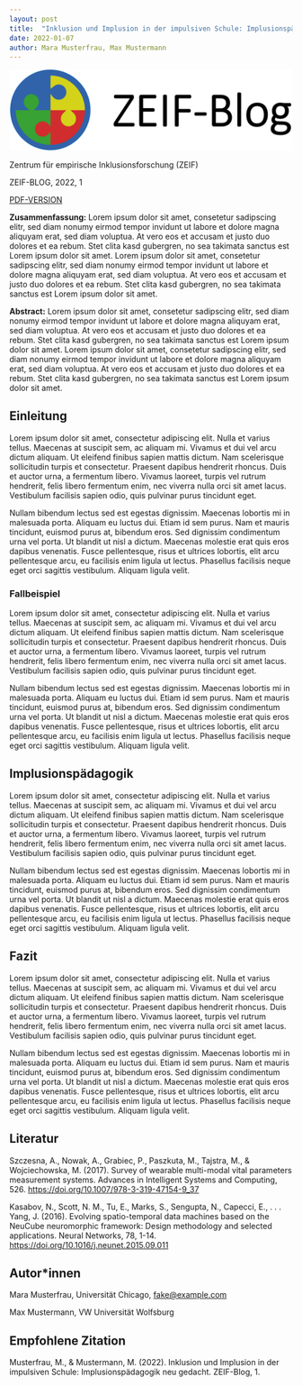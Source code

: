 ```yaml
---
layout: post
title:  "Inklusion und Implusion in der impulsiven Schule: Implusionspädagogik neu gedacht"
date: 2022-01-07
author: Mara Musterfrau, Max Mustermann
---
```


![](https://github.com/PawelKulawiak/zeif-test/blob/main/zeif-logo/zeif-logo.png?raw=true)

Zentrum für empirische Inklusionsforschung (ZEIF)

ZEIF-BLOG, 2022, 1

[PDF-VERSION](https://github.com/PawelKulawiak/zeif-test/raw/main/PDF/2022-01-07-beitrag-2022-1-musterfrau.pdf)

**Zusammenfassung:** Lorem ipsum dolor sit amet, consetetur sadipscing elitr, sed diam nonumy eirmod tempor invidunt ut labore et dolore magna aliquyam erat, sed diam voluptua. At vero eos et accusam et justo duo dolores et ea rebum. Stet clita kasd gubergren, no sea takimata sanctus est Lorem ipsum dolor sit amet. Lorem ipsum dolor sit amet, consetetur sadipscing elitr, sed diam nonumy eirmod tempor invidunt ut labore et dolore magna aliquyam erat, sed diam voluptua. At vero eos et accusam et justo duo dolores et ea rebum. Stet clita kasd gubergren, no sea takimata sanctus est Lorem ipsum dolor sit amet.

**Abstract:** Lorem ipsum dolor sit amet, consetetur sadipscing elitr, sed diam nonumy eirmod tempor invidunt ut labore et dolore magna aliquyam erat, sed diam voluptua. At vero eos et accusam et justo duo dolores et ea rebum. Stet clita kasd gubergren, no sea takimata sanctus est Lorem ipsum dolor sit amet. Lorem ipsum dolor sit amet, consetetur sadipscing elitr, sed diam nonumy eirmod tempor invidunt ut labore et dolore magna aliquyam erat, sed diam voluptua. At vero eos et accusam et justo duo dolores et ea rebum. Stet clita kasd gubergren, no sea takimata sanctus est Lorem ipsum dolor sit amet.

## Einleitung

Lorem ipsum dolor sit amet, consectetur adipiscing elit. Nulla et varius tellus. Maecenas at suscipit sem, ac aliquam mi. Vivamus et dui vel arcu dictum aliquam. Ut eleifend finibus sapien mattis dictum. Nam scelerisque sollicitudin turpis et consectetur. Praesent dapibus hendrerit rhoncus. Duis et auctor urna, a fermentum libero. Vivamus laoreet, turpis vel rutrum hendrerit, felis libero fermentum enim, nec viverra nulla orci sit amet lacus. Vestibulum facilisis sapien odio, quis pulvinar purus tincidunt eget.

Nullam bibendum lectus sed est egestas dignissim. Maecenas lobortis mi in malesuada porta. Aliquam eu luctus dui. Etiam id sem purus. Nam et mauris tincidunt, euismod purus at, bibendum eros. Sed dignissim condimentum urna vel porta. Ut blandit ut nisl a dictum. Maecenas molestie erat quis eros dapibus venenatis. Fusce pellentesque, risus et ultrices lobortis, elit arcu pellentesque arcu, eu facilisis enim ligula ut lectus. Phasellus facilisis neque eget orci sagittis vestibulum. Aliquam ligula velit.

### Fallbeispiel

Lorem ipsum dolor sit amet, consectetur adipiscing elit. Nulla et varius tellus. Maecenas at suscipit sem, ac aliquam mi. Vivamus et dui vel arcu dictum aliquam. Ut eleifend finibus sapien mattis dictum. Nam scelerisque sollicitudin turpis et consectetur. Praesent dapibus hendrerit rhoncus. Duis et auctor urna, a fermentum libero. Vivamus laoreet, turpis vel rutrum hendrerit, felis libero fermentum enim, nec viverra nulla orci sit amet lacus. Vestibulum facilisis sapien odio, quis pulvinar purus tincidunt eget.

Nullam bibendum lectus sed est egestas dignissim. Maecenas lobortis mi in malesuada porta. Aliquam eu luctus dui. Etiam id sem purus. Nam et mauris tincidunt, euismod purus at, bibendum eros. Sed dignissim condimentum urna vel porta. Ut blandit ut nisl a dictum. Maecenas molestie erat quis eros dapibus venenatis. Fusce pellentesque, risus et ultrices lobortis, elit arcu pellentesque arcu, eu facilisis enim ligula ut lectus. Phasellus facilisis neque eget orci sagittis vestibulum. Aliquam ligula velit.

## Implusionspädagogik

Lorem ipsum dolor sit amet, consectetur adipiscing elit. Nulla et varius tellus. Maecenas at suscipit sem, ac aliquam mi. Vivamus et dui vel arcu dictum aliquam. Ut eleifend finibus sapien mattis dictum. Nam scelerisque sollicitudin turpis et consectetur. Praesent dapibus hendrerit rhoncus. Duis et auctor urna, a fermentum libero. Vivamus laoreet, turpis vel rutrum hendrerit, felis libero fermentum enim, nec viverra nulla orci sit amet lacus. Vestibulum facilisis sapien odio, quis pulvinar purus tincidunt eget.

Nullam bibendum lectus sed est egestas dignissim. Maecenas lobortis mi in malesuada porta. Aliquam eu luctus dui. Etiam id sem purus. Nam et mauris tincidunt, euismod purus at, bibendum eros. Sed dignissim condimentum urna vel porta. Ut blandit ut nisl a dictum. Maecenas molestie erat quis eros dapibus venenatis. Fusce pellentesque, risus et ultrices lobortis, elit arcu pellentesque arcu, eu facilisis enim ligula ut lectus. Phasellus facilisis neque eget orci sagittis vestibulum. Aliquam ligula velit.

## Fazit

Lorem ipsum dolor sit amet, consectetur adipiscing elit. Nulla et varius tellus. Maecenas at suscipit sem, ac aliquam mi. Vivamus et dui vel arcu dictum aliquam. Ut eleifend finibus sapien mattis dictum. Nam scelerisque sollicitudin turpis et consectetur. Praesent dapibus hendrerit rhoncus. Duis et auctor urna, a fermentum libero. Vivamus laoreet, turpis vel rutrum hendrerit, felis libero fermentum enim, nec viverra nulla orci sit amet lacus. Vestibulum facilisis sapien odio, quis pulvinar purus tincidunt eget.

Nullam bibendum lectus sed est egestas dignissim. Maecenas lobortis mi in malesuada porta. Aliquam eu luctus dui. Etiam id sem purus. Nam et mauris tincidunt, euismod purus at, bibendum eros. Sed dignissim condimentum urna vel porta. Ut blandit ut nisl a dictum. Maecenas molestie erat quis eros dapibus venenatis. Fusce pellentesque, risus et ultrices lobortis, elit arcu pellentesque arcu, eu facilisis enim ligula ut lectus. Phasellus facilisis neque eget orci sagittis vestibulum. Aliquam ligula velit.

## Literatur

Szczesna, A., Nowak, A., Grabiec, P., Paszkuta, M., Tajstra, M., & Wojciechowska, M. (2017). Survey of wearable multi-modal vital parameters measurement systems. Advances in Intelligent Systems and Computing, 526. https://doi.org/10.1007/978-3-319-47154-9_37

Kasabov, N., Scott, N. M., Tu, E., Marks, S., Sengupta, N., Capecci, E., . . . Yang, J. (2016). Evolving spatio-temporal data machines based on the NeuCube neuromorphic framework: Design methodology and selected applications. Neural Networks, 78, 1-14. https://doi.org/10.1016/j.neunet.2015.09.011

## Autor\*innen

Mara Musterfrau, Universität Chicago, <fake@example.com>

Max Mustermann, VW Universität Wolfsburg

## Empfohlene Zitation

Musterfrau, M., & Mustermann, M. (2022). Inklusion und Implusion in der impulsiven Schule: Implusionspädagogik neu gedacht. ZEIF-Blog, 1.
